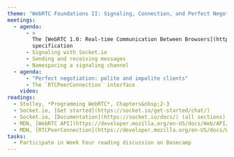 ```yaml
---
theme: "WebRTC Foundations II: Signaling, Connection, and Perfect Negotiation"
meetings:
  - agenda:
      - >
        The [WebRTC 1.0: Real-time Communication Between Browsers](https://www.w3.org/TR/webrtc/)
        specification
      - Signaling with Socket.io
      - Sending and receiving messages
      - Namespacing a signaling channel
  - agenda:
      - "Perfect negotiation: polite and impolite clients"
      - The `RTCPeerConnection` interface
    video:
readings:
  - Stolley, *Programming WebRTC*, Chapters&nbsp;2-3
  - Socket.io, [Get started](https://socket.io/get-started/chat/)
  - Socket.io, [Documentation](https://socket.io/docs/) (all sections)
  - MDN, [WebRTC API](https://developer.mozilla.org/en-US/docs/Web/API/WebRTC_API)
  - MDN, [RTCPeerConnection](https://developer.mozilla.org/en-US/docs/Web/API/RTCPeerConnection)
tasks:
  - Participate in Week Four reading discussion on Basecamp
---
```

